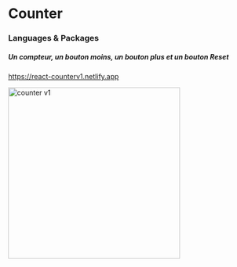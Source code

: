 # Counter

### Languages & Packages

##### Un compteur, un bouton moins, un bouton plus et un bouton Reset

https://react-counterv1.netlify.app

  <img src="./assets/picture.png" width="350" alt="counter v1">
